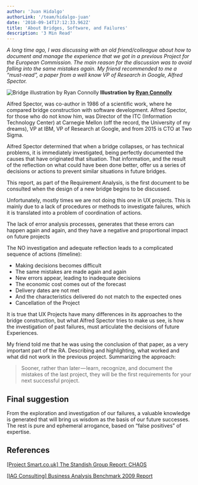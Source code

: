 ```yaml
---
author: 'Juan Hidalgo'
authorLink: '/team/hidalgo-juan'
date: '2018-09-14T17:12:33.962Z'
title: 'About Bridges, Software, and Failures'
description: '3 Min Read'
---
```


<!-- # About Bridges, Software, and Failures. -->

_A long time ago, I was discussing with an old friend/colleague about how to document and manage the experience that we got in a previous Project for the European Commission. The main reason for the discussion was to avoid falling into the same mistakes again. My friend recommended to me a “must-read”, a paper from a well know VP of Research in Google, Alfred Spector._

![Bridge illustration by Ryan Connolly](/images/posts/about-bridges.jpeg)
**Illustration by [Ryan Connolly](https://dribbble.com/ryconn888)**

Alfred Spector, was co-author in 1986 of a scientific work, where he compared bridge construction with software development. Alfred Spector, for those who do not know him, was Director of the ITC (Information Technology Center) at Carnegie Mellon (off the record, the University of my dreams), VP at IBM, VP of Research at Google, and from 2015 is CTO at Two Sigma.

Alfred Spector determined that when a bridge collapses, or has technical problems, it is immediately investigated, being perfectly documented the causes that have originated that situation. That information, and the result of the reflection on what could have been done better, offer us a series of decisions or actions to prevent similar situations in future bridges.

This report, as part of the Requirement Analysis, is the first document to be consulted when the design of a new bridge begins to be discussed.

Unfortunately, mostly times we are not doing this one in UX projects. This is mainly due to a lack of procedures or methods to investigate failures, which it is translated into a problem of coordination of actions.

The lack of error analysis processes, generates that these errors can happen again and again, and they have a negative and proportional impact on future projects

The NO investigation and adequate reflection leads to a complicated sequence of actions (timeline):

-   Making decisions becomes difficult
-   The same mistakes are made again and again
-   New errors appear, leading to inadequate decisions
-   The economic cost comes out of the forecast
-   Delivery dates are not met
-   And the characteristics delivered do not match to the expected ones
-   Cancellation of the Project

It is true that UX Projects have many differences in its approaches to the bridge construction, but what Alfred Spector tries to make us see, is how the investigation of past failures, must articulate the decisions of future Experiences.

My friend told me that he was using the conclusion of that paper, as a very important part of the RA. Describing and highlighting, what worked and what did not work in the previous project. Summarizing the approach:

> Sooner, rather than later — learn, recognize, and document the mistakes of the last project, they will be the first requirements for your next successful project.

## Final suggestion

From the exploration and investigation of our failures, a valuable knowledge is generated that will bring us wisdom as the basis of our future successes. The rest is pure and ephemeral arrogance, based on “false positives” of expertise.

## References

[[Project Smart.co.uk] The Standish Group Report: CHAOS](https://www.projectsmart.co.uk/white-papers/chaos-report.pdf)

[[IAG Consulting] Business Analysis Benchmark 2009 Report](https://www.iag.biz/business-analysis-benchmark-2009-report)
